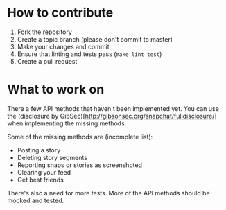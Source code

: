 How to contribute
=================

1. Fork the repository
2. Create a topic branch (please don't commit to master)
3. Make your changes and commit
4. Ensure that linting and tests pass (`make lint test`)
5. Create a pull request

What to work on
===============

There a few API methods that haven't been implemented yet. You can use the
(disclosure by GibSec)[http://gibsonsec.org/snapchat/fulldisclosure/] when
implementing the missing methods.

Some of the missing methods are (incomplete list):

* Posting a story
* Deleting story segments
* Reporting snaps or stories as screenshoted
* Clearing your feed
* Get best friends

There's also a need for more tests. More of the API methods should be mocked
and tested.

